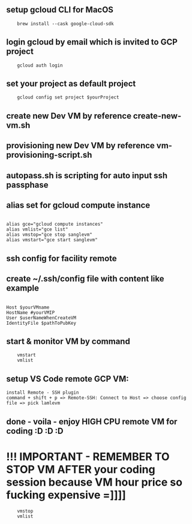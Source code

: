 ## setup gcloud CLI for MacOS


```
    brew install --cask google-cloud-sdk
```

## login gcloud by email which is invited to GCP project


```
    gcloud auth login
```

## set your project as default project


```
    gcloud config set project $yourProject
```


## create new Dev VM by reference create-new-vm.sh


## provisioning new Dev VM by reference vm-provisioning-script.sh


## autopass.sh is scripting for auto input ssh passphase


## alias set for gcloud compute instance

```

alias gce="gcloud compute instances"
alias vmlist="gce list"
alias vmstop="gce stop sanglevm"
alias vmstart="gce start sanglevm"

```

## ssh config for facility remote

## create ~/.ssh/config file with content like example

```

Host $yourVMname
HostName #yourVMIP
User $userNameWhenCreateVM
IdentityFile $pathToPubKey

```

## start & monitor VM by command

```
    vmstart
    vmlist
```

## setup VS Code remote GCP VM:

    install Remote - SSH plugin
    command + shift + p => Remote-SSH: Connect to Host => choose config file => pick lamlevm

## done - voila - enjoy HIGH CPU remote VM for coding :D :D :D



# !!! IMPORTANT - REMEMBER TO STOP VM AFTER your coding session because VM hour price so fucking expensive =]]]]

```
    vmstop
    vmlist
```
